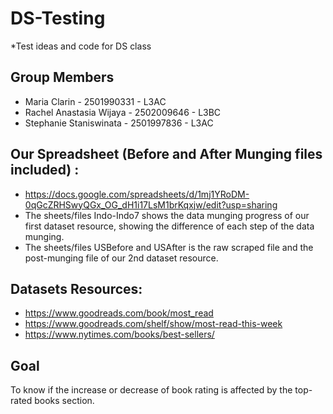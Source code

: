 # DS-Testing
*Test ideas and code for DS class

## Group Members 
* Maria Clarin - 2501990331 - L3AC
* Rachel Anastasia Wijaya - 2502009646 - L3BC
* Stephanie Staniswinata - 2501997836 - L3AC

## Our Spreadsheet (Before and After Munging files included) : 
* https://docs.google.com/spreadsheets/d/1mj1YRoDM-0qGcZRHSwyQGx_OG_dH1i17LsM1brKqxjw/edit?usp=sharing
* The sheets/files Indo-Indo7 shows the data munging progress of our first dataset resource, showing the difference of each step of the data munging. 
* The sheets/files USBefore and USAfter is the raw scraped file and the post-munging file of our 2nd dataset resource.

## Datasets Resources:
* https://www.goodreads.com/book/most_read
* https://www.goodreads.com/shelf/show/most-read-this-week
* https://www.nytimes.com/books/best-sellers/

## Goal
To know if the increase or decrease of book rating is affected by the top-rated books section.

